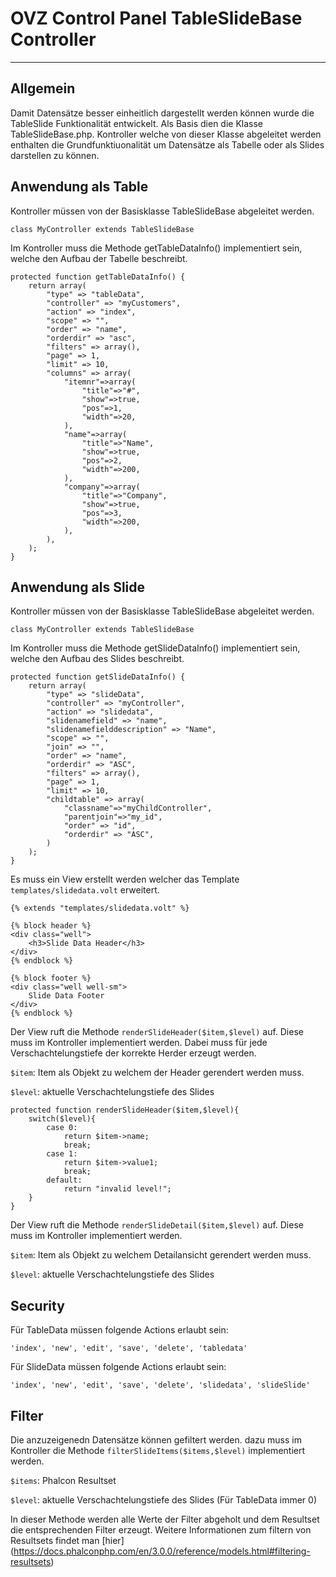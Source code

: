 # OVZ Control Panel TableSlideBase Controller
---
## Allgemein
Damit Datensätze besser einheitlich dargestellt werden können wurde die TableSlide Funktionalität entwickelt. Als Basis dien die Klasse TableSlideBase.php. Kontroller welche von dieser Klasse abgeleitet werden enthalten die Grundfunktiuonalität um Datensätze als Tabelle oder als Slides darstellen zu können.

## Anwendung als Table
Kontroller müssen von der Basisklasse TableSlideBase abgeleitet werden.
```
class MyController extends TableSlideBase
```
Im Kontroller muss die Methode getTableDataInfo() implementiert sein, welche den Aufbau der Tabelle beschreibt.
```
protected function getTableDataInfo() {
    return array(
        "type" => "tableData",
        "controller" => "myCustomers",
        "action" => "index",
        "scope" => "",
        "order" => "name",
        "orderdir" => "asc",
        "filters" => array(),
        "page" => 1,
        "limit" => 10,
        "columns" => array(
            "itemnr"=>array(
                "title"=>"#",
                "show"=>true,
                "pos"=>1,
                "width"=>20,
            ),
            "name"=>array(
                "title"=>"Name",
                "show"=>true,
                "pos"=>2,
                "width"=>200,
            ),
            "company"=>array(
                "title"=>"Company",
                "show"=>true,
                "pos"=>3,
                "width"=>200,
            ),
        ),
    );
}

```

## Anwendung als Slide
Kontroller müssen von der Basisklasse TableSlideBase abgeleitet werden.
```
class MyController extends TableSlideBase
```

Im Kontroller muss die Methode getSlideDataInfo() implementiert sein, welche den Aufbau des Slides beschreibt.
```
protected function getSlideDataInfo() {
    return array(
        "type" => "slideData",
        "controller" => "myController",
        "action" => "slidedata",
        "slidenamefield" => "name",
        "slidenamefielddescription" => "Name",
        "scope" => "",
        "join" => "",
        "order" => "name",
        "orderdir" => "ASC",
        "filters" => array(),
        "page" => 1,
        "limit" => 10,
        "childtable" => array(
            "classname"=>"myChildController",
            "parentjoin"=>"my_id",
            "order" => "id",
            "orderdir" => "ASC",
        )
    );
}
```

Es muss ein View erstellt werden welcher das Template `templates/slidedata.volt` erweitert.
```
{% extends "templates/slidedata.volt" %}

{% block header %}
<div class="well">
    <h3>Slide Data Header</h3>
</div>
{% endblock %}

{% block footer %}
<div class="well well-sm">
    Slide Data Footer
</div>
{% endblock %}
```

Der View ruft die Methode `renderSlideHeader($item,$level)` auf. Diese muss im Kontroller implementiert werden. Dabei muss für jede Verschachtelungstiefe der korrekte Herder erzeugt werden.

`$item`: Item als Objekt zu welchem der Header gerendert werden muss.

`$level`: aktuelle Verschachtelungstiefe des Slides

```
protected function renderSlideHeader($item,$level){
    switch($level){
        case 0:
            return $item->name; 
            break;
        case 1:
            return $item->value1;
            break;
        default:
            return "invalid level!";
    }
}

```

Der View ruft die Methode `renderSlideDetail($item,$level)` auf. Diese muss im Kontroller implementiert werden. 

`$item`: Item als Objekt zu welchem Detailansicht gerendert werden muss.

`$level`: aktuelle Verschachtelungstiefe des Slides


## Security
Für TableData müssen folgende Actions erlaubt sein:
```
'index', 'new', 'edit', 'save', 'delete', 'tabledata'
```
Für SlideData müssen folgende Actions erlaubt sein:
```
'index', 'new', 'edit', 'save', 'delete', 'slidedata', 'slideSlide'
```

## Filter
Die anzuzeigenedn Datensätze können gefiltert werden. dazu muss im Kontroller die Methode `filterSlideItems($items,$level)` implementiert werden.

`$items`: Phalcon Resultset

`$level`: aktuelle Verschachtelungstiefe des Slides (Für TableData immer 0)

In dieser Methode werden alle Werte der Filter abgeholt und dem Resultset die entsprechenden Filter erzeugt. Weitere Informationen zum filtern von Resultsets findet man [hier] (https://docs.phalconphp.com/en/3.0.0/reference/models.html#filtering-resultsets) 
